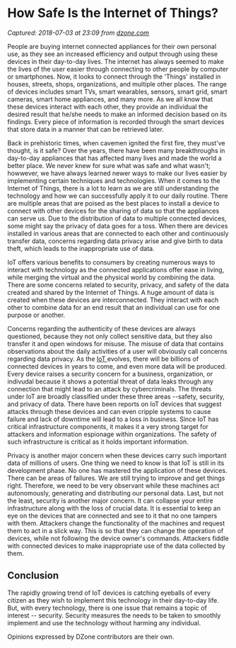 # How Safe Is the Internet of Things?

_Captured: 2018-07-03 at 23:09 from [dzone.com](https://dzone.com/articles/how-safe-is-internet-of-things?edition=385192&utm_source=Zone%20Newsletter&utm_medium=email&utm_campaign=iot%202018-07-03)_

People are buying internet connected appliances for their own personal use, as they see an increased efficiency and output through using these devices in their day-to-day lives. The internet has always seemed to make the lives of the user easier through connecting to other people by computer or smartphones. Now, it looks to connect through the 'Things' installed in houses, streets, shops, organizations, and multiple other places. The range of devices includes smart TVs, smart wearables, sensors, smart grid, smart cameras, smart home appliances, and many more. As we all know that these devices interact with each other, they provide an individual the desired result that he/she needs to make an informed decision based on its findings. Every piece of information is recorded through the smart devices that store data in a manner that can be retrieved later.

Back in prehistoric times, when cavemen ignited the first fire, they must've thought, is it safe? Over the years, there have been many breakthroughs in day-to-day appliances that has affected many lives and made the world a better place. We never knew for sure what was safe and what wasn't; howwever, we have always learned newer ways to make our lives easier by implementing certain techniques and technologies. When it comes to the Internet of Things, there is a lot to learn as we are still understanding the technology and how we can successfully apply it to our daily routine. There are multiple areas that are poised as the best places to install a device to connect with other devices for the sharing of data so that the appliances can serve us. Due to the distribution of data to multiple connected devices, some might say the privacy of data goes for a toss. When there are devices installed in various areas that are connected to each other and continuously transfer data, concerns regarding data privacy arise and give birth to data theft, which leads to the inappropriate use of data.

IoT offers various benefits to consumers by creating numerous ways to interact with technology as the connected applications offer ease in living, while merging the virtual and the physical world by combining the data. There are some concerns related to security, privacy, and safety of the data created and shared by the Internet of Things. A huge amount of data is created when these devices are interconnected. They interact with each other to combine data for an end result that an individual can use for one purpose or another.

Concerns regarding the authenticity of these devices are always questioned, because they not only collect sensitive data, but they also transfer it and open windows for misuse. The misuse of data that contains observations about the daily activities of a user will obviously call concerns regarding data privacy. As the [IoT ](https://www.esds.co.in/iot)evolves, there will be billions of connected devices in years to come, and even more data will be produced. Every device raises a security concern for a business, organization, or indivudal because it shows a potential threat of data leaks through any connection that might lead to an attack by cybercriminals. The threats under IoT are broadly classified under these three areas --safety, security, and privacy of data. There have been reports on IoT devices that suggest attacks through these devices and can even cripple systems to cause failure and lack of downtime will lead to a loss in business. Since IoT has critical infrastructure components, it makes it a very strong target for attackers and information espionage within organizations. The safety of such infrastructure is critical as it holds important information.

Privacy is another major concern when these devices carry such important data of millions of users. One thing we need to know is that IoT is still in its development phase. No one has mastered the application of these devices. There can be areas of failures. We are still trying to improve and get things right. Therefore, we need to be very observant while these machines act autonomously, generating and distributing our personal data. Last, but not the least, security is another major concern. It can collapse your entire infrastructure along with the loss of crucial data. It is essential to keep an eye on the devices that are connected and see to it that no one tampers with them. Attackers change the functionality of the machines and request them to act in a slick way. This is so that they can change the operation of devices, while not following the device owner's commands. Attackers fiddle with connected devices to make inappropriate use of the data collected by them.

## Conclusion

The rapidly growing trend of IoT devices is catching eyeballs of every citizen as they wish to implement this technology in their day-to-day life. But, with every technology, there is one issue that remains a topic of interest -- security. Security measures the needs to be taken to smoothly implement and use the technology without harming any individual.

Opinions expressed by DZone contributors are their own.
